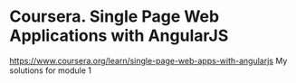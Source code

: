 # Coursera. Single Page Web Applications with AngularJS
https://www.coursera.org/learn/single-page-web-apps-with-angularjs
My solutions for module 1
